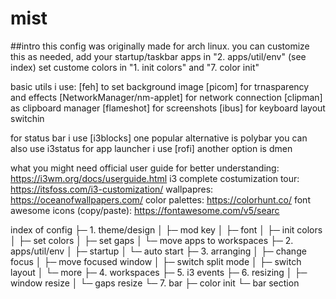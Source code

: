 # mist
##intro
this config was originally made for arch linux.
you can customize this as needed, add your startup/taskbar apps in "2. apps/util/env" (see index)
set custome colors in "1. init colors" and "7. color init"

basic utils i use:
[feh] to set background image
[picom] for trnasparency and effects 
[NetworkManager/nm-applet] for network connection
[clipman] as clipboard manager
[flameshot] for screenshots
[ibus] for keyboard layout switchin

for status bar i use [i3blocks]
one popular alternative is polybar
you can also use i3status
for app launcher i use [rofi]
another option is dmen

what you might need
official user guide for better understanding: https://i3wm.org/docs/userguide.html
i3 complete costumization tour: https://itsfoss.com/i3-customization/
wallpapres: https://oceanofwallpapers.com/
color palettes: https://colorhunt.co/
font awesome icons (copy/paste): https://fontawesome.com/v5/searc

 index of config
 ├─ 1. theme/design
 │     ├─ mod key 
 │     ├─ font
 │     ├─ init colors
 │     ├─ set colors
 │     ├─ set gaps
 │     └─ move apps to workspaces 
 ├─ 2. apps/util/env
 │     ├─ startup
 │     └─ auto start 
 ├─ 3. arranging
 │     ├─ change focus
 │     ├─ move focused window
 │     ├─ switch split mode
 │     ├─ switch layout
 │     └─ more
 ├─ 4. workspaces 
 ├─ 5. i3 events 
 ├─ 6. resizing 
 │     ├─ window resize
 │     └─ gaps resize
 └─ 7. bar
       ├─ color init
       └─ bar section